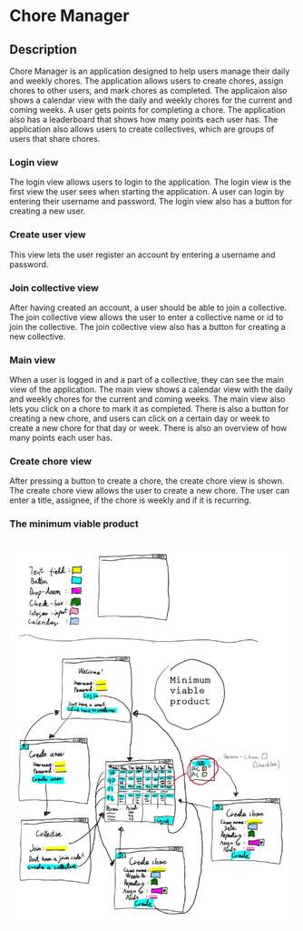# Chore Manager
## Description
Chore Manager is an application designed to help users manage their daily and weekly chores. The application allows users to create chores, assign chores to other users, and mark chores as completed. The applicaion also shows a calendar view with the daily and weekly chores for the current and coming weeks. A user gets points for completing a chore. The application also has a leaderboard that shows how many points each user has. The application also allows users to create collectives, which are groups of users that share chores.

### Login view
The login view allows users to login to the application. The login view is the first view the user sees when starting the application. A user can login by entering their username and password. The login view also has a button for creating a new user. 

### Create user view
This view lets the user register an account by entering a username and password.

### Join collective view
After having created an account, a user should be able to join a collective. The join collective view allows the user to enter a collective name or id to join the collective. The join collective view also has a button for creating a new collective.

### Main view
When a user is logged in and a part of a collective, they can see the main view of the application. The main view shows a calendar view with the daily and weekly chores for the current and coming weeks. The main view also lets you click on a chore to mark it as completed. There is also a button for creating a new chore, and users can click on a certain day or week to create a new chore for that day or week. There is also an overview of how many points each user has.

### Create chore view
After pressing a button to create a chore, the create chore view is shown. The create chore view allows the user to create a new chore. The user can enter a title, assignee, if the chore is weekly and if it is recurring.

### The minimum viable product
![Minimum viable product](../img/mvp.jpg)